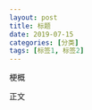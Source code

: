```yaml
---
layout: post
title: 标题
date: 2019-07-15
categories: [分类]
tags: [标签1, 标签2]
---
```


梗概

<!-- more -->

正文
